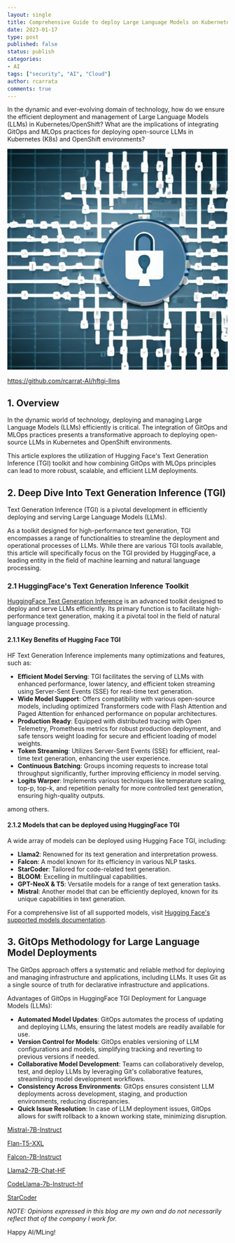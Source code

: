 ```yaml
---
layout: single
title: Comprehensive Guide to deploy Large Language Models on Kubernetes using HuggingFace TGI through GitOps
date: 2023-01-17
type: post
published: false
status: publish
categories: 
- AI
tags: ["security", "AI", "Cloud"]
author: rcarrata
comments: true
---
```


In the dynamic and ever-evolving domain of technology, how do we ensure the efficient deployment and management of Large Language Models (LLMs) in Kubernetes/OpenShift? What are the implications of integrating GitOps and MLOps practices for deploying open-source LLMs in Kubernetes (K8s) and OpenShift environments? 

[![](/images/genai2.jpeg "genai")]({{site.url}}/images/genai2.jpeg)

https://github.com/rcarrat-AI/hftgi-llms

## 1. Overview

In the dynamic world of technology, deploying and managing Large Language Models (LLMs) efficiently is critical. The integration of GitOps and MLOps practices presents a transformative approach to deploying open-source LLMs in Kubernetes and OpenShift environments. 

This article explores the utilization of Hugging Face's Text Generation Inference (TGI) toolkit and how combining GitOps with MLOps principles can lead to more robust, scalable, and efficient LLM deployments.

## 2. Deep Dive Into Text Generation Inference (TGI)

Text Generation Inference (TGI) is a pivotal development in efficiently deploying and serving Large Language Models (LLMs). 

As a toolkit designed for high-performance text generation, TGI encompasses a range of functionalities to streamline the deployment and operational processes of LLMs. While there are various TGI tools available, this article will specifically focus on the TGI provided by HuggingFace, a leading entity in the field of machine learning and natural language processing.

### 2.1 HuggingFace's Text Generation Inference Toolkit

[HuggingFace Text Generation Inference](https://huggingface.co/docs/text-generation-inference/index) is an advanced toolkit designed to deploy and serve LLMs efficiently. Its primary function is to facilitate high-performance text generation, making it a pivotal tool in the field of natural language processing.

#### 2.1.1 Key Benefits of Hugging Face TGI

HF Text Generation Inference implements many optimizations and features, such as:

* **Efficient Model Serving**: TGI facilitates the serving of LLMs with enhanced performance, lower latency, and efficient token streaming using Server-Sent Events (SSE) for real-time text generation.
* **Wide Model Support**: Offers compatibility with various open-source models, including optimized Transformers code with Flash Attention and Paged Attention for enhanced performance on popular architectures.
* **Production Ready**: Equipped with distributed tracing with Open Telemetry, Prometheus metrics for robust production deployment, and safe tensors weight loading for secure and efficient loading of model weights.
* **Token Streaming**: Utilizes Server-Sent Events (SSE) for efficient, real-time text generation, enhancing the user experience.
* **Continuous Batching**: Groups incoming requests to increase total throughput significantly, further improving efficiency in model serving.
* **Logits Warper**: Implements various techniques like temperature scaling, top-p, top-k, and repetition penalty for more controlled text generation, ensuring high-quality outputs.

among others.

#### 2.1.2 Models that can be deployed using HuggingFace TGI 

A wide array of models can be deployed using Hugging Face TGI, including:

* **Llama2**: Renowned for its text generation and interpretation prowess.
* **Falcon**: A model known for its efficiency in various NLP tasks.
* **StarCoder**: Tailored for code-related text generation.
* **BLOOM**: Excelling in multilingual capabilities.
* **GPT-NeoX & T5**: Versatile models for a range of text generation tasks.
* **Mistral**: Another model that can be efficiently deployed, known for its unique capabilities in text generation.

For a comprehensive list of all supported models, visit [Hugging Face's supported models documentation](https://huggingface.co/docs/text-generation-inference/supported_models#supported-models).

## 3. GitOps Methodology for Large Language Model Deployments

The GitOps approach offers a systematic and reliable method for deploying and managing infrastructure and applications, including LLMs. It uses Git as a single source of truth for declarative infrastructure and applications.

Advantages of GitOps in HuggingFace TGI Deployment for Language Models (LLMs):

* **Automated Model Updates**: GitOps automates the process of updating and deploying LLMs, ensuring the latest models are readily available for use.
* **Version Control for Models**: GitOps enables versioning of LLM configurations and models, simplifying tracking and reverting to previous versions if needed.
* **Collaborative Model Development**: Teams can collaboratively develop, test, and deploy LLMs by leveraging Git's collaborative features, streamlining model development workflows.
* **Consistency Across Environments**: GitOps ensures consistent LLM deployments across development, staging, and production environments, reducing discrepancies.
* **Quick Issue Resolution**: In case of LLM deployment issues, GitOps allows for swift rollback to a known working state, minimizing disruption.






[Mistral-7B-Instruct](https://huggingface.co/mistralai/Mistral-7B-Instruct-v0.1)

[Flan-T5-XXL](https://huggingface.co/google/flan-t5-xxl)

[Falcon-7B-Instruct](https://huggingface.co/tiiuae/falcon-7b-instruct)

[Llama2-7B-Chat-HF](https://huggingface.co/meta-llama/Llama-2-7b-chat-hf)

[CodeLlama-7b-Instruct-hf](https://huggingface.co/codellama/CodeLlama-7b-Instruct-hf)

[StarCoder](https://huggingface.co/bigcode/starcoder)





*NOTE: Opinions expressed in this blog are my own and do not necessarily reflect that of the company I work for.*

Happy AI/MLing!

<script type="text/javascript" src="https://cdnjs.buymeacoffee.com/1.0.0/button.prod.min.js" data-name="bmc-button" data-slug="rcarrata" data-color="#FFDD00" data-emoji=""  data-font="Cookie" data-text="Buy me a coffee :)" data-outline-color="#000000" data-font-color="#000000" data-coffee-color="#ffffff" ></script>